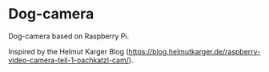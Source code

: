 # Dog-camera
Dog-camera based on Raspberry Pi.

Inspired by the Helmut Karger Blog (https://blog.helmutkarger.de/raspberry-video-camera-teil-1-oachkatzl-cam/).
